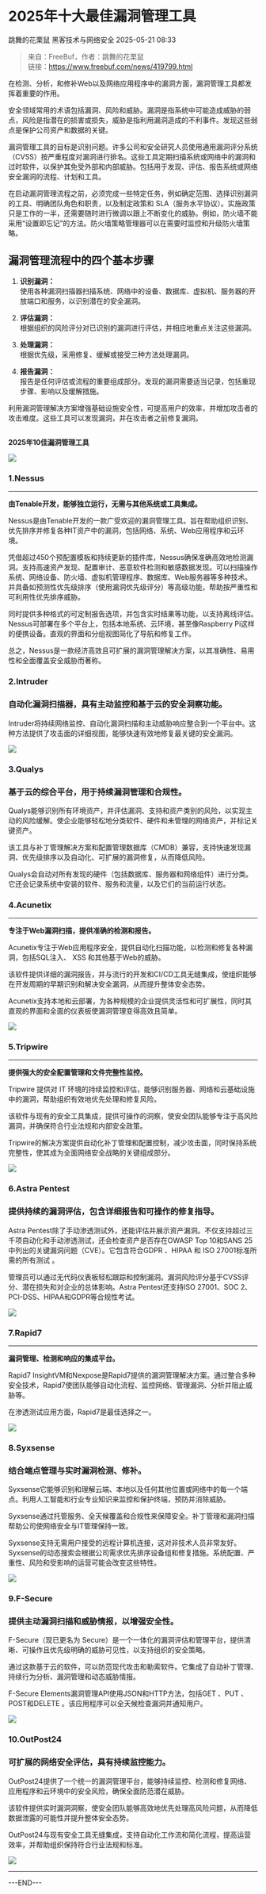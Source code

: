 #  2025年十大最佳漏洞管理工具   
跳舞的花栗鼠  黑客技术与网络安全   2025-05-21 08:33  
  
> 来自：FreeBuf，作者：跳舞的花栗鼠  
> 链接：https://www.freebuf.com/news/419799.html  
  
  
在检测、分析，和修补Web以及网络应用程序中的漏洞方面，漏洞管理工具都发挥着重要的作用。  
  
  
安全领域常用的术语包括漏洞、风险和威胁。漏洞是指系统中可能造成威胁的弱点，风险是指潜在的损害或损失，威胁是指利用漏洞造成的不利事件。发现这些弱点是保护公司资产和数据的关键。  
  
  
漏洞管理工具的目标是识别问题。许多公司和安全研究人员使用通用漏洞评分系统（CVSS）按严重程度对漏洞进行排名。这些工具定期扫描系统或网络中的漏洞和过时软件，以保护其免受外部和内部威胁。包括用于发现、评估、报告系统或网络安全漏洞的流程、计划和工具。  
  
  
在启动漏洞管理流程之前，必须完成一些特定任务，例如确定范围、选择识别漏洞的工具、明确团队角色和职责，以及制定政策和 SLA（服务水平协议）。实施政策只是工作的一半，还需要随时进行微调以跟上不断变化的威胁。例如，防火墙不能采用“设置即忘记”的方法。防火墙策略管理器可以在需要时监控和升级防火墙策略。  
  
## 漏洞管理流程中的四个基本步骤  
1. **识别漏洞：**  
使用各种漏洞扫描器扫描系统、网络中的设备、数据库、虚拟机、服务器的开放端口和服务，以识别潜在的安全漏洞。  
  
1. **评估漏洞：**  
根据组织的风险评分对已识别的漏洞进行评估，并相应地重点关注这些漏洞。  
  
1. **处理漏洞：**  
根据优先级，采用修复、缓解或接受三种方法处理漏洞。  
  
1. **报告漏洞：**  
报告是任何评估或流程的重要组成部分。发现的漏洞需要适当记录，包括重现步骤、影响以及缓解措施。  
  
利用漏洞管理解决方案增强基础设施安全性，可提高用户的效率，并增加攻击者的攻击难度。这些工具可以发现漏洞，并在攻击者之前修复漏洞。  
##   
  
**2025年10佳漏洞管理工具**  
  
  
  
![](https://mmbiz.qpic.cn/mmbiz_jpg/qq5rfBadR38CJILCF0N7ojic1yGnZkR4cwAQtNDlRB6ES74WgIvK6DqsD9xVryO2NK73rw7sMDtale8iajaC7Muw/640?wx_fmt=jpeg&from=appmsg "")  
###   
### 1.Nessus  
  
****  
**由Tenable开发，能够独立运行，无需与其他系统或工具集成。**  
  
Nessus是由Tenable开发的一款广受欢迎的漏洞管理工具。旨在帮助组织识别、优先排序并修复各种IT资产中的漏洞，包括网络、系统、Web应用程序和云环境。  
  
  
凭借超过450个预配置模板和持续更新的插件库，Nessus确保准确高效地检测漏洞。支持高速资产发现、配置审计、恶意软件检测和敏感数据发现。可以扫描操作系统、网络设备、防火墙、虚拟机管理程序、数据库、Web服务器等多种技术。并具备如预测性优先级排序（使用漏洞优先级评分）等高级功能，帮助按严重性和可利用性优先排序威胁。  
  
  
同时提供多种格式的可定制报告选项，并包含实时结果等功能，以支持离线评估。Nessus可部署在多个平台上，包括本地系统、云环境，甚至像Raspberry Pi这样的便携设备。直观的界面和分组视图简化了导航和修复工作。  
  
  
总之，Nessus是一款经济高效且可扩展的漏洞管理解决方案，以其准确性、易用性和全面覆盖安全威胁而著称。  
  
### 2.Intruder  
###   
### 自动化漏洞扫描器，具有主动监控和基于云的安全洞察功能。  
  
Intruder将持续网络监控、自动化漏洞扫描和主动威胁响应整合到一个平台中。这种方法提供了攻击面的详细视图，能够快速有效地修复最关键的安全漏洞。  
  
  
![](https://mmbiz.qpic.cn/mmbiz_jpg/qq5rfBadR38CJILCF0N7ojic1yGnZkR4cMVUZzeSKnI7Q6R83qL9b2BWqc6HmRiaWZRpEdFibQBm68Qr8wWRLc30g/640?wx_fmt=jpeg&from=appmsg "")  
###   
### 3.Qualys  
###   
### 基于云的综合平台，用于持续漏洞管理和合规性。  
  
Qualys能够识别所有环境资产，并评估漏洞、支持和资产类别的风险，以实现主动的风险缓解。使企业能够轻松地分类软件、硬件和未管理的网络资产，并标记关键资产。  
  
  
该工具与补丁管理解决方案和配置管理数据库（CMDB）兼容，支持快速发现漏洞、优先级排序以及自动化、可扩展的漏洞修复，从而降低风险。  
  
  
Qualys会自动对所有发现的硬件（包括数据库、服务器和网络组件）进行分类。它还会记录系统中安装的软件、服务和流量，以及它们的当前运行状态。  
  
###   
###   
### 4.Acunetix  
  
****  
**专注于Web漏洞扫描，提供准确的检测和报告。**  
  
Acunetix专注于Web应用程序安全，提供自动化扫描功能，以检测和修复各种漏洞，包括SQL注入、 XSS 和其他基于Web的威胁。  
  
  
该软件提供详细的漏洞报告，并与流行的开发和CI/CD工具无缝集成，使组织能够在开发周期的早期识别和解决安全漏洞，从而提升整体安全态势。  
  
  
Acunetix支持本地和云部署，为各种规模的企业提供灵活性和可扩展性，同时其直观的界面和全面的仪表板使漏洞管理变得高效且简单。  
  
  
![](https://mmbiz.qpic.cn/mmbiz_jpg/qq5rfBadR38CJILCF0N7ojic1yGnZkR4cEGQIyLG6Il2Ff8ib4aub0rKLRzJ6tpl1WJts2u8CiazujDB9GHNcs3tA/640?wx_fmt=jpeg&from=appmsg "")  
###   
### 5.Tripwire  
  
****  
**提供强大的安全配置管理和文件完整性监控。**  
  
Tripwire 提供对 IT 环境的持续监控和评估，能够识别服务器、网络和云基础设施中的漏洞，帮助组织有效地优先处理和修复风险。  
  
  
该软件与现有的安全工具集成，提供可操作的洞察，使安全团队能够专注于高风险漏洞，并确保符合行业法规和内部安全政策。  
  
  
Tripwire的解决方案提供自动化补丁管理和配置控制，减少攻击面，同时保持系统完整性，使其成为全面网络安全战略的关键组成部分。  
  
  
![](https://mmbiz.qpic.cn/mmbiz_jpg/qq5rfBadR38CJILCF0N7ojic1yGnZkR4cayOPwiaUwARicYDaCTnibPjhdq1bqk7oJQ2BJBLpooNWroXU6kYvsA6zw/640?wx_fmt=jpeg&from=appmsg "")  
###   
### 6.Astra Pentest  
###   
### 提供持续的漏洞评估，包含详细报告和可操作的修复指导。  
  
Astra Pentest除了手动渗透测试外，还能评估并展示资产漏洞。不仅支持超过三千项自动化和手动渗透测试，还会检查资产是否存在OWASP Top 10和SANS 25中列出的关键漏洞问题（CVE）。它包含符合GDPR 、HIPAA 和 ISO 27001标准所需的所有测试 。  
  
  
管理员可以通过无代码仪表板轻松跟踪和控制漏洞。漏洞风险评分基于CVSS评分、潜在损失和对企业的总体影响。Astra Pentest还支持ISO 27001、SOC 2、PCI-DSS、HIPAA和GDPR等合规性考试。  
  
  
![](https://mmbiz.qpic.cn/mmbiz_jpg/qq5rfBadR38CJILCF0N7ojic1yGnZkR4cATcrjIVUK7IHsWibXTLhOaeOsa9PPBZibfW1MH80cHTf6sa3IuCCs3EQ/640?wx_fmt=jpeg&from=appmsg "")  
###   
### 7.Rapid7  
  
****  
**漏洞管理、检测和响应的集成平台。**  
  
Rapid7 InsightVM和Nexpose是Rapid7提供的漏洞管理解决方案。通过整合多种安全技术，Rapid7使团队能够自动化流程、监控网络、管理漏洞、分析并阻止威胁等。  
  
  
在渗透测试应用方面，Rapid7是最佳选择之一。  
  
  
![](https://mmbiz.qpic.cn/mmbiz_jpg/qq5rfBadR38CJILCF0N7ojic1yGnZkR4cT4r6psBmpEj8tfeY56GPYcmibDiaglFiave8LQ9lREdw9uXEn4hLHdkkw/640?wx_fmt=jpeg&from=appmsg "")  
###   
### 8.Syxsense  
###   
### 结合端点管理与实时漏洞检测、修补。  
  
Syxsense它能够识别和理解云端、本地以及任何其他位置或网络中的每一个端点。利用人工智能和行业专业知识来监控和保护终端，预防并消除威胁。  
  
  
Syxsense通过托管服务、全天候覆盖和合规性来保障安全。补丁管理和漏洞扫描帮助公司使网络安全与IT管理保持一致。  
  
  
Syxsense支持无需用户接受的远程计算机连接，这对非技术人员非常友好。Syxsense的动态搜索会根据公司需求优先排序设备组和修复措施。系统配置、严重性、风险和受影响的运营可能会改变这些特性。  
  
  
![](https://mmbiz.qpic.cn/mmbiz_jpg/qq5rfBadR38CJILCF0N7ojic1yGnZkR4c5bG0WspvEnjBt5JB9E4DTywrQ95fdXgzBMJpORich5rYibDD8yibibcKdA/640?wx_fmt=jpeg&from=appmsg "")  
###   
### 9.F-Secure  
###   
### 提供主动漏洞扫描和威胁情报，以增强安全性。  
  
F-Secure（现已更名为 Secure）是一个一体化的漏洞评估和管理平台，提供清晰、可操作且优先级明确的威胁可见性，以支持组织的安全策略。  
  
  
通过这款基于云的软件，可以防范现代攻击和勒索软件。它集成了自动补丁管理、持续行为分析、漏洞管理和动态威胁情报。  
  
  
F-Secure Elements漏洞管理API使用JSON和HTTP方法，包括GET 、PUT 、POST和DELETE 。该应用程序可以全天候检查漏洞并通知用户。  
  
  
![](https://mmbiz.qpic.cn/mmbiz_jpg/qq5rfBadR38CJILCF0N7ojic1yGnZkR4c18XP4vibLESf3jRxFVtf4XvKicZpxu8dA5PZ7NSjMnFhmkr19EZZ9h1A/640?wx_fmt=jpeg&from=appmsg "")  
###   
### 10.OutPost24  
###   
### 可扩展的网络安全评估，具有持续监控能力。  
  
OutPost24提供了一个统一的漏洞管理平台，能够持续监控、检测和修复网络、应用程序和云环境中的安全风险，确保全面防范潜在威胁。  
  
  
该软件提供实时漏洞洞察，使安全团队能够高效地优先处理高风险问题，从而降低数据泄露的可能性并提升整体安全态势。  
  
  
OutPost24与现有安全工具无缝集成，支持自动化工作流和简化流程，提高运营效率，并帮助组织保持符合行业法规和标准。  
  
  
![](https://mmbiz.qpic.cn/mmbiz_jpg/qq5rfBadR38CJILCF0N7ojic1yGnZkR4cWFgGKxrQ8GluXNhr4YevEibu6aC1eNxeo6TT8afA0Hd94ccoU9eXozg/640?wx_fmt=jpeg&from=appmsg "")  
  
****  
---END---  
  
